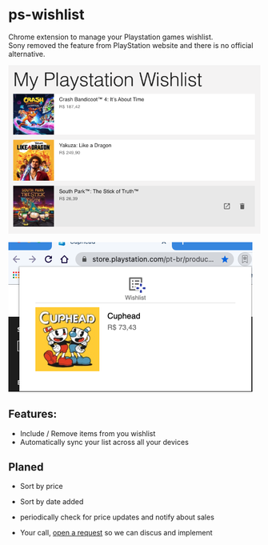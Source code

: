 # ps-wishlist

Chrome extension to manage your Playstation games wishlist.  
Sony removed the feature from PlayStation website and there is no official alternative.

![wishlist](images/screenshots/wishlist.png)

![toolbar](images/screenshots/toolbar-icon-clicked.png)

## Features:

- Include / Remove items from you wishlist
- Automatically sync your list across all your devices

## Planed

- Sort by price
- Sort by date added
- periodically check for price updates and notify about sales

- Your call, [open a request](issues) so we can discus and implement

